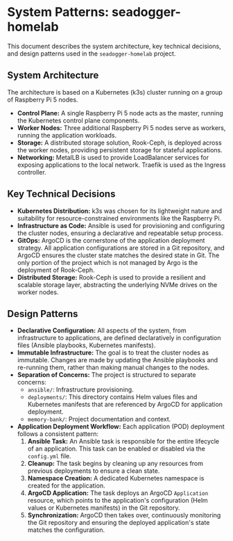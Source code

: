 # System Patterns: seadogger-homelab

This document describes the system architecture, key technical decisions, and design patterns used in the `seadogger-homelab` project.

## System Architecture

The architecture is based on a Kubernetes (k3s) cluster running on a group of Raspberry Pi 5 nodes.

*   **Control Plane:** A single Raspberry Pi 5 node acts as the master, running the Kubernetes control plane components.
*   **Worker Nodes:** Three additional Raspberry Pi 5 nodes serve as workers, running the application workloads.
*   **Storage:** A distributed storage solution, Rook-Ceph, is deployed across the worker nodes, providing persistent storage for stateful applications.
*   **Networking:** MetalLB is used to provide LoadBalancer services for exposing applications to the local network. Traefik is used as the Ingress controller.

## Key Technical Decisions

*   **Kubernetes Distribution:** k3s was chosen for its lightweight nature and suitability for resource-constrained environments like the Raspberry Pi.
*   **Infrastructure as Code:** Ansible is used for provisioning and configuring the cluster nodes, ensuring a declarative and repeatable setup process.
*   **GitOps:** ArgoCD is the cornerstone of the application deployment strategy. All application configurations are stored in a Git repository, and ArgoCD ensures the cluster state matches the desired state in Git. The only portion of the project which is not managed by Argo is the deployment of Rook-Ceph.
*   **Distributed Storage:** Rook-Ceph is used to provide a resilient and scalable storage layer, abstracting the underlying NVMe drives on the worker nodes.

## Design Patterns

*   **Declarative Configuration:** All aspects of the system, from infrastructure to applications, are defined declaratively in configuration files (Ansible playbooks, Kubernetes manifests).
*   **Immutable Infrastructure:** The goal is to treat the cluster nodes as immutable. Changes are made by updating the Ansible playbooks and re-running them, rather than making manual changes to the nodes.
*   **Separation of Concerns:** The project is structured to separate concerns:
    *   `ansible/`: Infrastructure provisioning.
    *   `deployments/`: This directory contains Helm values files and Kubernetes manifests that are referenced by ArgoCD for application deployment.
    *   `memory-bank/`: Project documentation and context.
*   **Application Deployment Workflow:** Each application (POD) deployment follows a consistent pattern:
    1.  **Ansible Task:** An Ansible task is responsible for the entire lifecycle of an application. This task can be enabled or disabled via the `config.yml` file.
    2.  **Cleanup:** The task begins by cleaning up any resources from previous deployments to ensure a clean state.
    3.  **Namespace Creation:** A dedicated Kubernetes namespace is created for the application.
    4.  **ArgoCD Application:** The task deploys an ArgoCD `Application` resource, which points to the application's configuration (Helm values or Kubernetes manifests) in the Git repository.
    5.  **Synchronization:** ArgoCD then takes over, continuously monitoring the Git repository and ensuring the deployed application's state matches the configuration.
